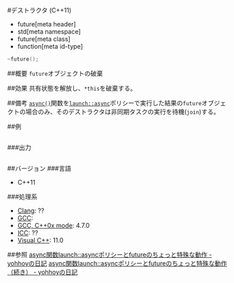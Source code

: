 #デストラクタ (C++11)
* future[meta header]
* std[meta namespace]
* future[meta class]
* function[meta id-type]

```cpp
~future();
```

##概要
`future`オブジェクトの破棄


##効果
共有状態を解放し、`*this`を破棄する。


##備考
[`async()`](../async.md)関数を[`launch::async`](../launch.md)ポリシーで実行した結果の`future`オブジェクトの場合のみ、そのデストラクタは非同期タスクの実行を待機(`join`)する。


##例
```cpp
```

###出力
```
```


##バージョン
###言語
- C++11

###処理系
- [Clang](/implementation.md#clang): ??
- [GCC](/implementation.md#gcc): 
- [GCC, C++0x mode](/implementation.md#gcc): 4.7.0
- [ICC](/implementation.md#icc): ??
- [Visual C++](/implementation.md#visual_cpp): 11.0


##参照
[async関数launch::asyncポリシーとfutureのちょっと特殊な動作 - yohhoyの日記](http://d.hatena.ne.jp/yohhoy/20120317/p1)
[async関数launch::asyncポリシーとfutureのちょっと特殊な動作（続き） - yohhoyの日記](http://d.hatena.ne.jp/yohhoy/20121004/p1)


